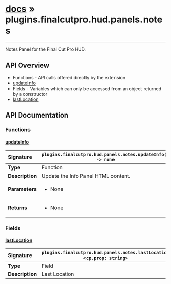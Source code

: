 # [docs](index.md) » plugins.finalcutpro.hud.panels.notes
---

Notes Panel for the Final Cut Pro HUD.

## API Overview
* Functions - API calls offered directly by the extension
 * [updateInfo](#updateinfo)
* Fields - Variables which can only be accessed from an object returned by a constructor
 * [lastLocation](#lastlocation)

## API Documentation

### Functions

#### [updateInfo](#updateinfo)
| <span style="float: left;">**Signature**</span> | <span style="float: left;">`plugins.finalcutpro.hud.panels.notes.updateInfo() -> none` </span>                                                          |
| -----------------------------------------------------|---------------------------------------------------------------------------------------------------------|
| **Type**                                             | Function |
| **Description**                                      | Update the Info Panel HTML content. |
| **Parameters**                                       | <ul><li>None</li></ul> |
| **Returns**                                          | <ul><li>None</li></ul> |

### Fields

#### [lastLocation](#lastlocation)
| <span style="float: left;">**Signature**</span> | <span style="float: left;">`plugins.finalcutpro.hud.panels.notes.lastLocation <cp.prop: string>` </span>                                                          |
| -----------------------------------------------------|---------------------------------------------------------------------------------------------------------|
| **Type**                                             | Field |
| **Description**                                      | Last Location |

